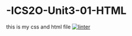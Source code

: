 # -ICS2O-Unit3-01-HTML
this is my css and html file
[![linter](https://github.com/Hafsa-Woyessa/ICS2O-Unit3-01-HTML/workflows/linter/badge.svg)](https://github.com/marketplace/actions/super-linter)
